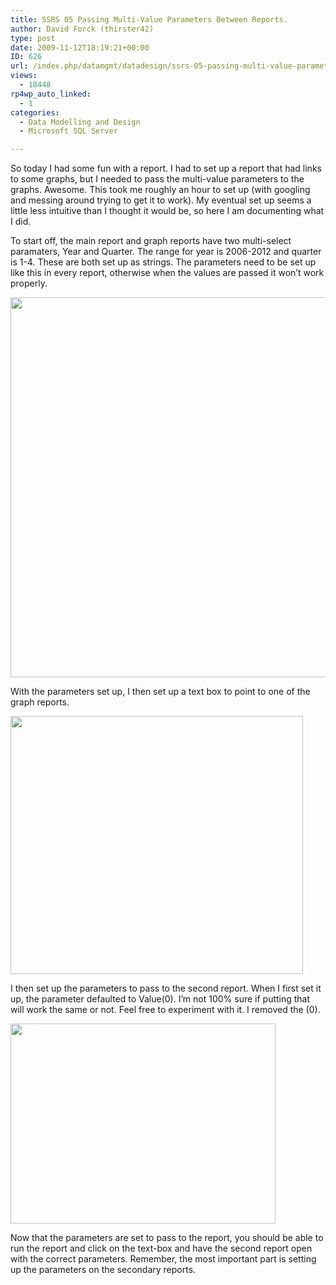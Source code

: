 ```yaml
---
title: SSRS 05 Passing Multi-Value Parameters Between Reports.
author: David Forck (thirster42)
type: post
date: 2009-11-12T18:19:21+00:00
ID: 626
url: /index.php/datamgmt/datadesign/ssrs-05-passing-multi-value-parameters-b/
views:
  - 18448
rp4wp_auto_linked:
  - 1
categories:
  - Data Modelling and Design
  - Microsoft SQL Server

---
```

So today I had some fun with a report. I had to set up a report that had links to some graphs, but I needed to pass the multi-value parameters to the graphs. Awesome. This took me roughly an hour to set up (with googling and messing around trying to get it to work). My eventual set up seems a little less intuitive than I thought it would be, so here I am documenting what I did.

To start off, the main report and graph reports have two multi-select paramaters, Year and Quarter. The range for year is 2006-2012 and quarter is 1-4. These are both set up as strings. The parameters need to be set up like this in every report, otherwise when the values are passed it won’t work properly.

<div class="image_block">
  <img src="/wp-content/uploads/blogs/DataMgmt/thirster42/multi-value/screen1.JPG" alt="" title="" width="824" height="608" />
</div>

With the parameters set up, I then set up a text box to point to one of the graph reports.

<div class="image_block">
  <img src="/wp-content/uploads/blogs/DataMgmt/thirster42/multi-value/screen2.JPG" alt="" title="" width="468" height="413" />
</div>

I then set up the parameters to pass to the second report. When I first set it up, the parameter defaulted to Value(0). I’m not 100% sure if putting that will work the same or not. Feel free to experiment with it. I removed the (0).

<div class="image_block">
  <img src="/wp-content/uploads/blogs/DataMgmt/thirster42/multi-value/screen3.JPG" alt="" title="" width="424" height="320" />
</div>

Now that the parameters are set to pass to the report, you should be able to run the report and click on the text-box and have the second report open with the correct parameters. Remember, the most important part is setting up the parameters on the secondary reports.